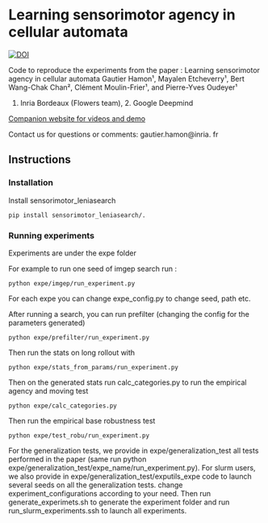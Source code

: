 # Learning sensorimotor agency in cellular automata
[![DOI](https://zenodo.org/badge/694611625.svg)](https://zenodo.org/doi/10.5281/zenodo.10204237)


Code to reproduce the experiments from the paper : Learning sensorimotor agency in cellular automata
Gautier Hamon¹, Mayalen Etcheverry¹, Bert Wang-Chak Chan², Clément Moulin-Frier¹, and Pierre-Yves Oudeyer¹ 
1. Inria Bordeaux (Flowers team), 2. Google Deepmind


[Companion website for videos and demo](https://developmentalsystems.org/sensorimotor-lenia-companion/)

Contact us for questions or comments: gautier.hamon@inria. fr


## Instructions


### Installation 

Install sensorimotor_leniasearch 

```
pip install sensorimotor_leniasearch/.
```


### Running experiments 

Experiments are under the expe folder 

For example to run one seed of imgep search run :

```
python expe/imgep/run_experiment.py
```
For each expe you can change expe_config.py to change seed, path etc. 


After running a search, you can run prefilter (changing the config for the parameters generated)

```
python expe/prefilter/run_experiment.py
```

Then run the stats on long rollout with 

```
python expe/stats_from_params/run_experiment.py
```

Then on the generated stats run calc_categories.py to run the empirical agency and moving test 
```
python expe/calc_categories.py
```

Then run the empirical base robustness test 
```
python expe/test_robu/run_experiment.py
```


For the generalization tests, we provide in expe/generalization_test all tests performed in the paper (same run python expe/generalization_test/expe_name/run_experiment.py). For slurm users, we also provide in expe/generalization_test/exputils_expe code to launch several seeds on all the generalization tests. change experiment_configurations according to your need. Then run generate_experimets.sh to generate the experiment folder and run run_slurm_experiments.ssh to launch all experiments.











